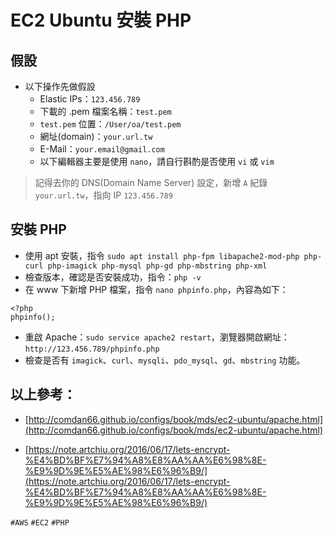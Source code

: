# EC2 Ubuntu 安裝 PHP

## 假設
* 以下操作先做假設
	* Elastic IPs：`123.456.789`
	* 下載的 .pem 檔案名稱：`test.pem`
	* `test.pem` 位置：`/User/oa/test.pem`
	* 網址(domain)：`your.url.tw`
	* E-Mail：`your.email@gmail.com`
	* 以下編輯器主要是使用 `nano`，請自行斟酌是否使用 `vi` 或 `vim`

> 記得去你的 DNS(Domain Name Server) 設定，新增 `A` 紀錄 `your.url.tw`，指向 IP `123.456.789`

## 安裝 PHP
* 使用 apt 安裝，指令 `sudo apt install php-fpm libapache2-mod-php php-curl php-imagick php-mysql php-gd php-mbstring php-xml`
* 檢查版本，確認是否安裝成功，指令：`php -v`
* 在 www 下新增 PHP 檔案，指令 `nano phpinfo.php`，內容為如下：

```
<?php
phpinfo();
```
* 重啟 Apache：`sudo service apache2 restart`，瀏覽器開啟網址：`http://123.456.789/phpinfo.php`
* 檢查是否有 `imagick`、`curl`、`mysqli`、`pdo_mysql`、`gd`、`mbstring` 功能。

## 以上參考：
* [http://comdan66.github.io/configs/book/mds/ec2-ubuntu/apache.html](http://comdan66.github.io/configs/book/mds/ec2-ubuntu/apache.html)

* [https://note.artchiu.org/2016/06/17/lets-encrypt-%E4%BD%BF%E7%94%A8%E8%AA%AA%E6%98%8E-%E9%9D%9E%E5%AE%98%E6%96%B9/](https://note.artchiu.org/2016/06/17/lets-encrypt-%E4%BD%BF%E7%94%A8%E8%AA%AA%E6%98%8E-%E9%9D%9E%E5%AE%98%E6%96%B9/)

`#AWS` `#EC2` `#PHP`